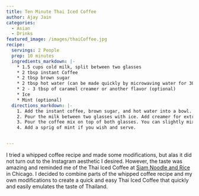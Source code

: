 ```yaml
---
title: Ten Minute Thai Iced Coffee
author: Ajay Jain
categories:
  - Asian
  - Drinks
featured_image: /images/thaiCoffee.jpg
recipe:
  servings: 2 People
  prep: 10 minutes
  ingredients_markdown: |-
    * 1.5 cups cold milk, split between two glasses
    * 2 tbsp instant Coffee
    * 2 tbsp brown sugar
    * 2 tbsp hot water (can be made quickly by microwaving water for 30 seconds)
    * 2 - 3 tbsp of caramel creamer or another flavor (optional)
    * Ice
    * Mint (optional)
  directions_markdown: |-
    1. Add the instant coffee, brown sugar, and hot water into a bowl. Whisk for seven to ten minutes or mix for a few minutes with an electric hand mixer.
    2. Pour the milk between two glasses with ice. Add creamer for extra flavor if you desire.
    3. Pour the coffee mix on top of both glasses. You can slightly mix each glass for a better aesthetic or mix completely to truly immerse the flavors. I recommend mixing by pressing a spoon or straw down from the top of the drink to the bottom.
    4. Add a sprig of mint if you wish and serve.


---
```

I tried a whipped coffee recipe and made some modifications, but alas it did not turn out to the Instagram aesthetic I desired. However, the taste was amazing and reminded me of the Thai Iced Coffee at [Siam Noodle and Rice](https://www.yelp.com/biz/siam-noodle-and-rice-chicago) in Chicago. I decided to combine parts of the whipped coffee recipe and my own modifications to create a quick and easy Thai Iced Coffee that quickly and easily emulates the taste of Thailand.
